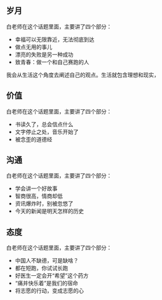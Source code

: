 ## 岁月

白老师在这个话题里面，主要讲了四个部分：

* 幸福可以无限靠近，无法彻底到达
* 做点无用的事儿
* 漂亮的失败是另一种成功
* 致青春：做一个和自己赛跑的人

我会从生活这个角度去阐述自己的观点。生活就包含理想和现实，



## 价值

白老师在这个话题里面，主要讲了四个部分：

- 书读久了，总会信点什么
- 文字停止之处，音乐开始了
- 被念歪的道德经

## 沟通

白老师在这个话题里面，主要讲了四个部分：

- 学会讲一个好故事
- 智商很高，情商却低
- 资讯爆炸时，别被忽悠了
- 今天的新闻是明天怎样的历史



## 态度

白老师在这个话题里面，主要讲了四个部分：

- 中国人不缺德，可是缺啥？
- 都在短跑，你试试长跑
- 好医生一定会开“希望”这个药方
- “痛并快乐着”是我们的宿命
- 将志愿的行动，变成志愿的心









